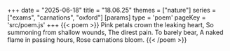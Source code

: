 +++
date = "2025-06-18"
title = "18.06.25"
themes = ["nature"]
series = ["exams", "carnations", "oxford"]
[params]
  type = 'poem'
  pageKey = 'src/poem.js'
+++
{{< poem >}}
Pink petals crown the leaking heart,
So summoning from shallow wounds,
The direst pain. To barely bear,
A naked flame in passing hours,
Rose carnations bloom.
{{< /poem >}}
